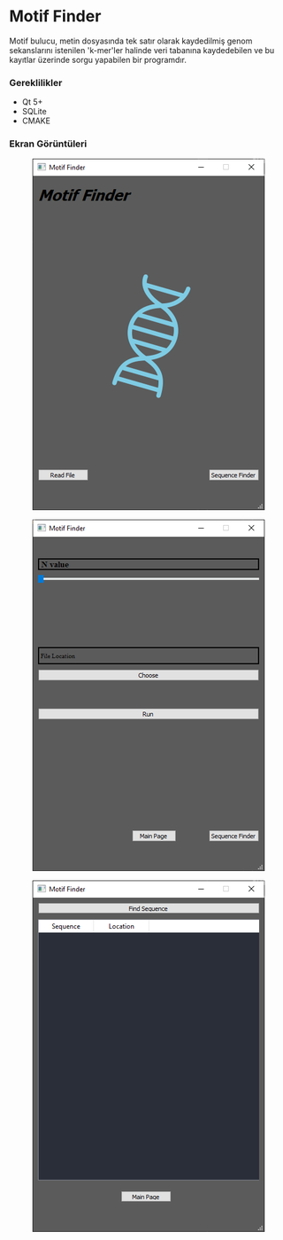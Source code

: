 # Motif Finder

Motif bulucu, metin dosyasında tek satır olarak kaydedilmiş genom sekanslarını istenilen 'k-mer'ler halinde veri tabanına kaydedebilen ve bu kayıtlar üzerinde sorgu yapabilen bir programdır. 

### Gereklilikler
* Qt 5+
* SQLite
* CMAKE

### Ekran Görüntüleri

<p align="center">
  <img src="MotifFinder\screenshots\start.png"/>
</p>

<p align="center">
  <img src="MotifFinder\screenshots\read_page.png"/>
</p>

<p align="center">
  <img src="MotifFinder\screenshots\find_page.png"/>
</p>
